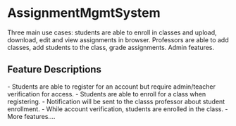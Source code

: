 # AssignmentMgmtSystem
Three main use cases: students are able to enroll in classes and upload, download, edit and view assignments in browser. Professors are able to add classes, add students to the class, grade assignments. Admin features.

<h2>Feature Descriptions</h2>
- Students are able to register for an account but require admin/teacher verification for access.
- Students are able to enroll for a class when registering.
- Notification will be sent to the classs professor about student enrollment.
- While account verification, students are enrolled in the class.
- More features....
